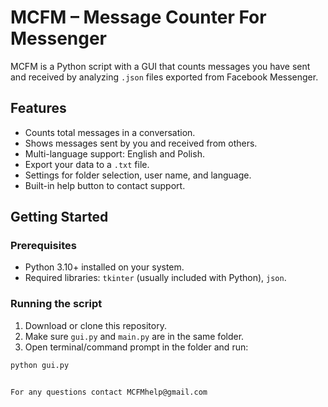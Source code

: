 # MCFM – Message Counter For Messenger

MCFM is a Python script with a GUI that counts messages you have sent and received by analyzing `.json` files exported from Facebook Messenger.  

## Features
- Counts total messages in a conversation.
- Shows messages sent by you and received from others.
- Multi-language support: English and Polish.
- Export your data to a `.txt` file.
- Settings for folder selection, user name, and language.
- Built-in help button to contact support.

## Getting Started

### Prerequisites
- Python 3.10+ installed on your system.
- Required libraries: `tkinter` (usually included with Python), `json`.

### Running the script
1. Download or clone this repository.
2. Make sure `gui.py` and `main.py` are in the same folder.
3. Open terminal/command prompt in the folder and run:

```bash
python gui.py


For any questions contact MCFMhelp@gmail.com
